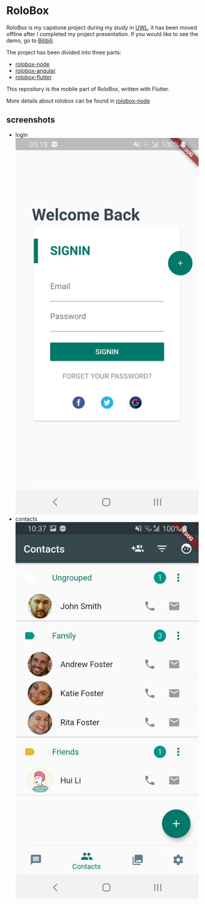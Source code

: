# RoloBox
RoloBox is my capstone project during my study in [UWL](https://www.uwlax.edu/), it has been moved offline after I completed my project presentation. If you would like to see the demo, go to [Bilibili](https://www.bilibili.com/video/bv1q54y1i7nr).

The project has been divided into three parts:
- [rolobox-node](https://github.com/greenlihui/rolobox-node)
- [rolobox-angular](https://github.com/greenlihui/rolobox-angular)
- [rolobox-flutter](https://github.com/greenlihui/rolobox-flutter)

This repository is the mobile part of RoloBox, written with Flutter.

More details about rolobox can be found in [rolobox-node](https://github.com/greenlihui/rolobox-node)

## screenshots
- login
![](screenshot/login.JPG)
- contacts
![](screenshot/contacts.JPG)